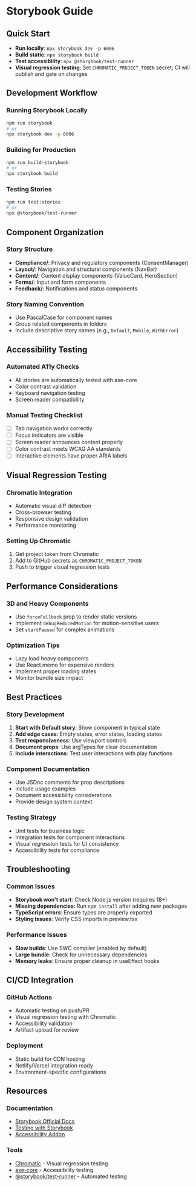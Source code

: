 # Storybook Guide

## Quick Start
- **Run locally**: `npx storybook dev -p 6006`
- **Build static**: `npx storybook build`
- **Test accessibility**: `npx @storybook/test-runner`
- **Visual regression testing**: Set `CHROMATIC_PROJECT_TOKEN` secret; CI will publish and gate on changes

## Development Workflow

### Running Storybook Locally
```bash
npm run storybook
# or
npx storybook dev -p 6006
```

### Building for Production
```bash
npm run build-storybook
# or
npx storybook build
```

### Testing Stories
```bash
npm run test:stories
# or
npx @storybook/test-runner
```

## Component Organization

### Story Structure
- **Compliance/**: Privacy and regulatory components (ConsentManager)
- **Layout/**: Navigation and structural components (NavBar)
- **Content/**: Content display components (ValueCard, HeroSection)
- **Forms/**: Input and form components
- **Feedback/**: Notifications and status components

### Story Naming Convention
- Use PascalCase for component names
- Group related components in folders
- Include descriptive story names (e.g., `Default`, `Mobile`, `WithError`)

## Accessibility Testing

### Automated A11y Checks
- All stories are automatically tested with axe-core
- Color contrast validation
- Keyboard navigation testing
- Screen reader compatibility

### Manual Testing Checklist
- [ ] Tab navigation works correctly
- [ ] Focus indicators are visible
- [ ] Screen reader announces content properly
- [ ] Color contrast meets WCAG AA standards
- [ ] Interactive elements have proper ARIA labels

## Visual Regression Testing

### Chromatic Integration
- Automatic visual diff detection
- Cross-browser testing
- Responsive design validation
- Performance monitoring

### Setting Up Chromatic
1. Get project token from Chromatic
2. Add to GitHub secrets as `CHROMATIC_PROJECT_TOKEN`
3. Push to trigger visual regression tests

## Performance Considerations

### 3D and Heavy Components
- Use `forceFallback` prop to render static versions
- Implement `debugReducedMotion` for motion-sensitive users
- Set `startPaused` for complex animations

### Optimization Tips
- Lazy load heavy components
- Use React.memo for expensive renders
- Implement proper loading states
- Monitor bundle size impact

## Best Practices

### Story Development
1. **Start with Default story**: Show component in typical state
2. **Add edge cases**: Empty states, error states, loading states
3. **Test responsiveness**: Use viewport controls
4. **Document props**: Use argTypes for clear documentation
5. **Include interactions**: Test user interactions with play functions

### Component Documentation
- Use JSDoc comments for prop descriptions
- Include usage examples
- Document accessibility considerations
- Provide design system context

### Testing Strategy
- Unit tests for business logic
- Integration tests for component interactions
- Visual regression tests for UI consistency
- Accessibility tests for compliance

## Troubleshooting

### Common Issues
- **Storybook won't start**: Check Node.js version (requires 18+)
- **Missing dependencies**: Run `npm install` after adding new packages
- **TypeScript errors**: Ensure types are properly exported
- **Styling issues**: Verify CSS imports in preview.tsx

### Performance Issues
- **Slow builds**: Use SWC compiler (enabled by default)
- **Large bundle**: Check for unnecessary dependencies
- **Memory leaks**: Ensure proper cleanup in useEffect hooks

## CI/CD Integration

### GitHub Actions
- Automatic testing on push/PR
- Visual regression testing with Chromatic
- Accessibility validation
- Artifact upload for review

### Deployment
- Static build for CDN hosting
- Netlify/Vercel integration ready
- Environment-specific configurations

## Resources

### Documentation
- [Storybook Official Docs](https://storybook.js.org/)
- [Testing with Storybook](https://storybook.js.org/docs/react/writing-tests/introduction)
- [Accessibility Addon](https://storybook.js.org/addons/@storybook/addon-a11y/)

### Tools
- [Chromatic](https://www.chromatic.com/) - Visual regression testing
- [axe-core](https://github.com/dequelabs/axe-core) - Accessibility testing
- [@storybook/test-runner](https://github.com/storybookjs/test-runner) - Automated testing
